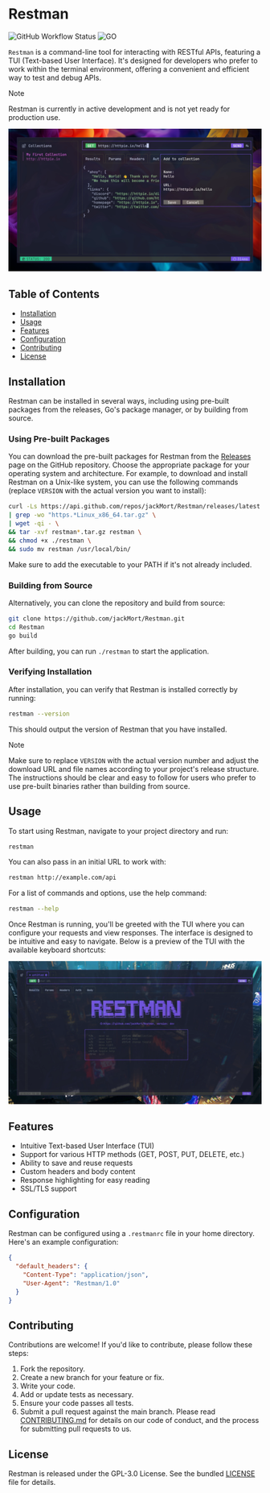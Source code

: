 # Restman
![GitHub Workflow Status](http://img.shields.io/github/actions/workflow/status/jackMort/Restman/go.yml?branch=main&style=for-the-badge)
![GO](https://img.shields.io/badge/Made%20with%20GO-white.svg?style=for-the-badge&logo=go)

`Restman` is a command-line tool for interacting with RESTful APIs, featuring a TUI (Text-based User Interface). It's designed for developers who prefer to work within the terminal environment, offering a convenient and efficient way to test and debug APIs.

> [!NOTE]
> Restman is currently in active development and is not yet ready for production use.

![preview image](https://github.com/jackMort/Restman/blob/media/preview.png?raw=true)

## Table of Contents
- [Installation](#installation)
- [Usage](#usage)
- [Features](#features)
- [Configuration](#configuration)
- [Contributing](#contributing)
- [License](#license)

## Installation
Restman can be installed in several ways, including using pre-built packages from the releases, Go's package manager, or by building from source.

### Using Pre-built Packages
You can download the pre-built packages for Restman from the [Releases](https://github.com/jackMort/Restman/releases) page on the GitHub repository. Choose the appropriate package for your operating system and architecture.
For example, to download and install Restman on a Unix-like system, you can use the following commands (replace `VERSION` with the actual version you want to install):
```bash
curl -Ls https://api.github.com/repos/jackMort/Restman/releases/latest \
| grep -wo "https.*Linux_x86_64.tar.gz" \
| wget -qi - \
&& tar -xvf restman*.tar.gz restman \
&& chmod +x ./restman \
&& sudo mv restman /usr/local/bin/
```
Make sure to add the executable to your PATH if it's not already included.

### Building from Source
Alternatively, you can clone the repository and build from source:
```bash
git clone https://github.com/jackMort/Restman.git
cd Restman
go build
```
After building, you can run `./restman` to start the application.

### Verifying Installation
After installation, you can verify that Restman is installed correctly by running:
```bash
restman --version
```
This should output the version of Restman that you have installed.

> [!NOTE]
> Make sure to replace `VERSION` with the actual version number and adjust the download URL and file names according to your project's release structure. The instructions should be clear and easy to follow for users who prefer to use pre-built binaries rather than building from source.

## Usage
To start using Restman, navigate to your project directory and run:
```bash
restman
```
You can also pass in an initial URL to work with:
```bash
restman http://example.com/api
```
For a list of commands and options, use the help command:
```bash
restman --help
```

Once Restman is running, you'll be greeted with the TUI where you can configure your requests and view responses.
The interface is designed to be intuitive and easy to navigate. Below is a preview of the TUI with the available keyboard shortcuts:

![preview help image](https://github.com/jackMort/Restman/blob/media/help.png?raw=true)

## Features
- Intuitive Text-based User Interface (TUI)
- Support for various HTTP methods (GET, POST, PUT, DELETE, etc.)
- Ability to save and reuse requests
- Custom headers and body content
- Response highlighting for easy reading
- SSL/TLS support

## Configuration
Restman can be configured using a `.restmanrc` file in your home directory. Here's an example configuration:
```json
{
  "default_headers": {
    "Content-Type": "application/json",
    "User-Agent": "Restman/1.0"
  }
}
```

## Contributing
Contributions are welcome! If you'd like to contribute, please follow these steps:
1. Fork the repository.
2. Create a new branch for your feature or fix.
3. Write your code.
4. Add or update tests as necessary.
5. Ensure your code passes all tests.
6. Submit a pull request against the main branch.
Please read [CONTRIBUTING.md](CONTRIBUTING.md) for details on our code of conduct, and the process for submitting pull requests to us.

## License
Restman is released under the GPL-3.0 License. See the bundled [LICENSE](LICENSE) file for details.
